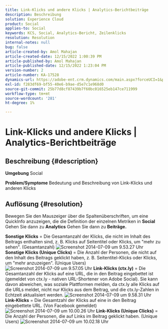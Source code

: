 ```yaml
---
title: Link-Klicks und andere Klicks | Analytics-Berichtbeiträge
description: Beschreibung
solution: Experience Cloud
product: Social
applies-to: Social
keywords: KCS, Social, Analytics-Bericht, Zeilenklicks
resolution: Resolution
internal-notes: null
bug: false
article-created-by: Amol Mahajan
article-created-date: 12/15/2022 1:00:39 PM
article-published-by: Amol Mahajan
article-published-date: 12/15/2022 1:23:04 PM
version-number: 2
article-number: KA-17528
dynamics-url: https://adobe-ent.crm.dynamics.com/main.aspx?forceUCI=1&pagetype=entityrecord&etn=knowledgearticle&id=c7533577-787c-ed11-81ac-6045bd006b4b
exl-id: f283df69-bf55-40e6-b9ae-d5e7c1e968d0
source-git-commit: 25b77d8cf87439b7f60bc016525eb147ce711999
workflow-type: tm+mt
source-wordcount: '281'
ht-degree: 1%

---
```


# Link-Klicks und andere Klicks | Analytics-Berichtbeiträge

## Beschreibung {#description}

<b>Umgebung</b>
Social


<b>Problem/Symptome</b>
Bedeutung und Beschreibung von Link-Klicks und anderen Klicks


## Auflösung {#resolution}


Bewegen Sie den Mauszeiger über die Spaltenüberschriften, um eine QuickInfo anzuzeigen, die die Definition der einzelnen Metriken in <b>Social</b> Gehen Sie dann zu <b>Analytics</b> Gehen Sie dann zu <b>Beiträge.</b>

<b>Sonstige Klicks</b> = Die Gesamtanzahl der Klicks, die nicht im Inhalt des Beitrags enthalten sind, z. B. Klicks auf Seitentitel oder Klicks, um &quot;mehr zu sehen&quot;. (Gesamtanzahl)
![Screenshot 2014-07-09 um 9.53.27 Uhr](https://helpx.adobe.com/content/dam/help/en/social/kb/link-clicks-click-definitions/jcr%3acontent/main-pars/image/Screen%20Shot%202014-07-09%20at%209.53.27%20AM.png "Screenshot 2014-07-09 um 9.53.27 Uhr")
<b>Sonstige Klicks (Unique Clicks)</b> = Die Anzahl der Personen, die nicht auf den Inhalt des Beitrags geklickt haben, z. B. Seitentitel-Klicks oder Klicks, um &quot;mehr anzuzeigen&quot;. (Unique Users)
![Screenshot 2014-07-09 um 9.57.05 Uhr](https://helpx.adobe.com/content/dam/help/en/social/kb/link-clicks-click-definitions/jcr%3acontent/main-pars/image_0/Screen%20Shot%202014-07-09%20at%209.57.05%20AM.png "Screenshot 2014-07-09 um 9.57.05 Uhr")
<b>Link-Klicks (ctx.ly)</b> = Die Gesamtanzahl der Klicks auf eine URL, die in den Beitrag eingebettet ist (gemeldet von ctx.ly - nativen URL-Shortener von Adobe Social). Sie kann davon abweichen, was soziale Plattformen melden, da ctx.ly alle Klicks auf die URLs meldet, nicht nur Klicks aus dem Beitrag, und die ctx.ly-Zahlen in Echtzeit aktualisiert werden.
![Screenshot 2014-07-09 um 9.58.31 Uhr](https://helpx.adobe.com/content/dam/help/en/social/kb/link-clicks-click-definitions/jcr%3acontent/main-pars/image_1/Screen%20Shot%202014-07-09%20at%209.58.31%20AM.png "Screenshot 2014-07-09 um 9.58.31 Uhr")
<b>Link-Klicks</b> = Die Gesamtzahl der Klicks auf eine in den Beitrag eingebettete URL. (Von Facebook gemeldet)
![Screenshot 2014-07-09 um 10.00.26 Uhr](https://helpx.adobe.com/content/dam/help/en/social/kb/link-clicks-click-definitions/jcr%3acontent/main-pars/image_2/Screen%20Shot%202014-07-09%20at%2010.00.26%20AM.png "Screenshot 2014-07-09 um 10.00.26 Uhr")
<b>Link-Klicks (Unique Clicks)</b> = Die Anzahl der Personen, die auf Links im Beitrag geklickt haben. (Unique Users)
![Screenshot 2014-07-09 um 10.02.18 Uhr](https://helpx.adobe.com/content/dam/help/en/social/kb/link-clicks-click-definitions/jcr%3acontent/main-pars/image_3/Screen%20Shot%202014-07-09%20at%2010.02.18%20AM.png "Screenshot 2014-07-09 um 10.02.18 Uhr")
